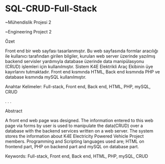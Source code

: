 # SQL-CRUD-Full-Stack

~Mühendislik Projesi 2

~Engineering Project 2




Özet

  Front end bir web sayfası tasarlanmıştır. Bu web sayfasında formlar aracılığı ile kullanıcı tarafından girilen bilgiler, kurulan web server üzerinde yazılmış backend servisler yardımıyla database üzerinde data manipülasyonu (CRUD) işlemleri için kullanılmıştır.
Sistem K4E Elektrikli Araç Ekibinin üye kayırlarını tutmaktadır.
Front end kısmında HTML, Back end kısmında PHP ve database kısmında mySQL kullanılmıştır.


Anahtar Kelimeler: Full-stack, Front end, Back end, HTML, PHP, mySQL, CRUD

.
.
.

Abstract 

  A front end web page was designed.  The information entered to this web page via forms by user is used to manipulate the data(CRUD) over a database with the backend services written on a web server.
The system stores the information about K4E Electricity Powered Vehicle Project members.
Programming and Scripting languages used are; HTML on frontend part, PHP on backend part and mySQL on database part.


Keywords: Full-stack, Front end, Back end, HTML, PHP, mySQL, CRUD

